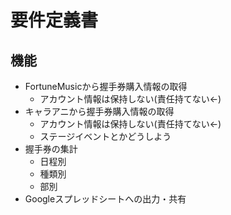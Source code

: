 <!-- coding: utf-8 -->
<!-- vi: set expandtab sw=2 ts=2 -->
# 要件定義書

## 機能
- FortuneMusicから握手券購入情報の取得
  + アカウント情報は保持しない(責任持てない←)
- キャラアニから握手券購入情報の取得
  + アカウント情報は保持しない(責任持てない←)
  + ステージイベントとかどうしよう
- 握手券の集計
  + 日程別
  + 種類別
  + 部別
- Googleスプレッドシートへの出力・共有
